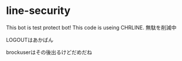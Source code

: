 # line-security
This bot is test protect bot!
This code is useing CHRLINE.
無駄を削減中

LOGOUTはあかばん

brockuserはその後出るけどだめだね
